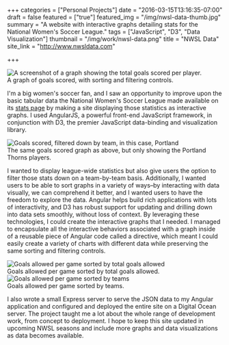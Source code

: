 +++
categories = ["Personal Projects"]
date = "2016-03-15T13:16:35-07:00"
draft = false
featured = ["true"]
featured_img = "/img/nwsl-data-thumb.jpg"
summary = "A website with interactive graphs detailing stats for the National Women's Soccer League."
tags = ["JavaScript", "D3", "Data Visualization"]
thumbnail = "/img/work/nwsl-data.png"
title = "NWSL Data"
site_link = "http://www.nwsldata.com"

+++
<div class="text-center inline-image-container content-container-expanded">
  <img src="/img/work/nwsl-data.png" alt="A screenshot of a graph showing the total goals scored per player." class="img-responsive img-center"></img>
  <div class="caption-container">
    <div class="inline-image-caption">A graph of goals scored, with sorting and filtering controls.</div>
  </div>
</div>

I'm a big women's soccer fan, and I saw an opportunity to improve upon the basic tabular data the National Women's Soccer League made available on its [stats page](www.nwslsoccer.com/Stats/index_E.html) by making a site displaying those statistics as interactive graphs. I used AngularJS, a powerful front-end JavaScript framework, in conjunction with D3, the premier JavaScript data-binding and visualization library.

<div class="text-center inline-image-container">
  <img src="/img/work/nwsl-data-3.png" alt="Goals scored, filtered down by team, in this case, Portland" class="img-responsive img-center"></img>
  <div class="caption-container">
    <div class="inline-image-caption">The same goals scored graph as above, but only showing the Portland Thorns players.</div>
  </div>
</div>

I wanted to display league-wide statistics but also give users the option to filter those stats down on a team-by-team basis. Additionally, I wanted users to be able to sort graphs in a variety of ways–by interacting with data visually, we can comprehend it better, and I wanted users to have the freedom to explore the data. Angular helps build rich applications with lots of interactivity, and D3 has robust support for updating and drilling down into data sets smoothly, without loss of context. By leveraging these technologies, I could create the interactive graphs that I needed. I managed to encapsulate all the interactive behaviors associated with a graph inside of a reusable piece of Angular code called a directive, which meant I could easily create a variety of charts with different data while preserving the same sorting and filtering controls.

<div class="content-container-expanded">
  <div class="row">
    <div class="col-6">
      <div class="text-center inline-image-container">
        <img src="/img/work/nwsl-data-1.png" alt="Goals allowed per game sorted by total goals allowed" class="img-responsive img-center"></img>
        <div class="caption-container">
          <div class="inline-image-caption">Goals allowed per game sorted by total goals allowed.</div>
        </div>
      </div>
    </div>
    <div class="col-6">
      <div class="text-center inline-image-container">
        <img src="/img/work/nwsl-data-2.png" alt="Goals allowed per game sorted by teams" class="img-responsive img-center"></img>
        <div class="caption-container">
          <div class="inline-image-caption">Goals allowed per game sorted by teams.</div>
        </div>
      </div>
    </div>
  </div>
</div>

I also wrote a small Express server to serve the JSON data to my Angular application and configured and deployed the entire site on a Digital Ocean server. The project taught me a lot about the whole range of development work, from concept to deployment. I hope to keep this site updated in upcoming NWSL seasons and include more graphs and data visualizations as data becomes available.

